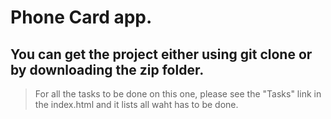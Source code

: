 # Phone Card app.

## You can get the project either using git clone or by downloading the zip folder.

>For all the tasks to be done on this one, please see the "Tasks" link in the index.html and it lists all waht has to be done.

